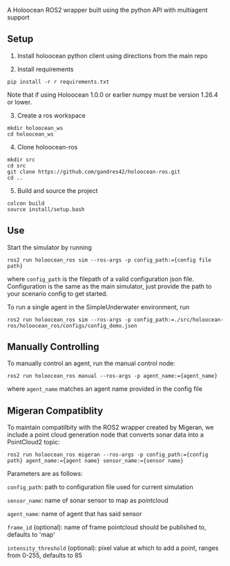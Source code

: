 A Holoocean ROS2 wrapper built using the python API with multiagent support

## Setup
1. Install holoocean python client using directions from the main repo

2. Install requirements
```
pip install -r r requirements.txt
```
Note that if using Holoocean 1.0.0 or earlier numpy must be version 1.26.4 or lower.

3. Create a ros workspace
```
mkdir holoocean_ws
cd holoocean_ws
```

4. Clone holoocean-ros
```
mkdir src
cd src
git clone https://github.com/gandres42/holoocean-ros.git
cd ..
```

5. Build and source the project
```
colcon build
source install/setup.bash
```

## Use
Start the simulator by running
```
ros2 run holoocean_ros sim --ros-args -p config_path:={config file path}
```
where `config_path` is the filepath of a valid configuration json file.  Configuration is the same as the main simulator, just provide the path to your scenario config to get started.

To run a single agent in the SimpleUnderwater environment, run
```
ros2 run holoocean_ros sim --ros-args -p config_path:=./src/holoocean-ros/holoocean_ros/configs/config_demo.json
```

## Manually Controlling
To manually control an agent, run the manual control node:
```
ros2 run holoocean_ros manual --ros-args -p agent_name:={agent_name}
```
where `agent_name` matches an agent name provided in the config file

## Migeran Compatiblity
To maintain compatilbity with the ROS2 wrapper created by Migeran, we include a point cloud generation node that converts sonar data into a PointCloud2 topic:
```
ros2 run holoocean_ros migeran --ros-args -p config_path:={config path} agent_name:={agent name} sensor_name:={sensor name}
```
Parameters are as follows:

`config_path`: path to configuration file used for current simulation

`sensor_name`: name of sonar sensor to map as pointcloud

`agent_name`: name of agent that has said sensor

`frame_id` (optional): name of frame pointcloud should be published to, defaults to 'map'

`intensity_threshold` (optional): pixel value at which to add a point, ranges from 0-255, defaults to 85